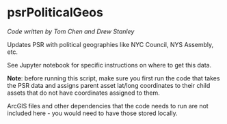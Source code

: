 # psrPoliticalGeos

*Code written by Tom Chen and Drew Stanley*
 
 Updates PSR with political geographies like NYC Council, NYS Assembly, etc.

 See Jupyter notebook for specific instructions on where to get this data.

**Note**: before running this script, make sure you first run the code that takes the PSR data and assigns parent asset lat/long coordinates to their child assets that do not have coordinates assigned to them.

ArcGIS files and other dependencies that the code needs to run are not included here - you would need to have those stored locally.
